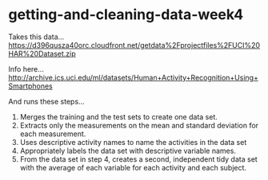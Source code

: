 # getting-and-cleaning-data-week4

Takes this data...
https://d396qusza40orc.cloudfront.net/getdata%2Fprojectfiles%2FUCI%20HAR%20Dataset.zip

Info here...
http://archive.ics.uci.edu/ml/datasets/Human+Activity+Recognition+Using+Smartphones

And runs these steps...
1. Merges the training and the test sets to create one data set.
2. Extracts only the measurements on the mean and standard deviation for each measurement.
3. Uses descriptive activity names to name the activities in the data set
4. Appropriately labels the data set with descriptive variable names.
5. From the data set in step 4, creates a second, independent tidy data set with the average of each variable for each activity and each subject.
